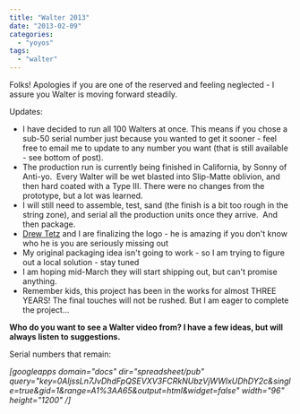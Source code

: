 ```yaml
---
title: "Walter 2013"
date: "2013-02-09"
categories: 
  - "yoyos"
tags: 
  - "walter"
---
```


Folks! Apologies if you are one of the reserved and feeling neglected - I assure you Walter is moving forward steadily.

Updates:

- I have decided to run all 100 Walters at once. This means if you chose a sub-50 serial number just because you wanted to get it sooner - feel free to email me to update to any number you want (that is still available - see bottom of post).
- The production run is currently being finished in California, by Sonny of Anti-yo.  Every Walter will be wet blasted into Slip-Matte oblivion, and then hard coated with a Type III. There were no changes from the prototype, but a lot was learned.
- I will still need to assemble, test, sand (the finish is a bit too rough in the string zone), and serial all the production units once they arrive.  And then package.
- [Drew Tetz](http://cargocollective.com/drewtetz "Drew Tetz") and I are finalizing the logo - he is amazing if you don't know who he is you are seriously missing out
- My original packaging idea isn't going to work - so I am trying to figure out a local solution - stay tuned
- I am hoping mid-March they will start shipping out, but can't promise anything.
- Remember kids, this project has been in the works for almost THREE YEARS! The final touches will not be rushed. But I am eager to complete the project...

**Who do you want to see a Walter video from? I have a few ideas, but will always listen to suggestions.**

Serial numbers that remain:

_\[googleapps domain="docs" dir="spreadsheet/pub" query="key=0AljssLn7JvDhdFpQSEVXV3FCRkNUbzVjWWlxUDhDY2c&single=true&gid=1&range=A1%3AA65&output=html&widget=false" width="96" height="1200" /\]_
